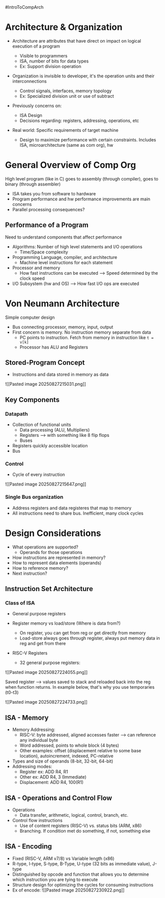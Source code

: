 #IntroToCompArch
# Architecture  & Organization

- Architecture are attributes that have direct on impact on logical execution of a program
	- Visible to programmers
	- ISA, number of bits for data types
	- Ex: Support division operation
- Organization is invisible to developer, it's the operation units and their interconnections
	- Control signals, interfaces, memory topology
	- Ex: Specialized division unit or use of subtract

- Previously concerns on:
	- ISA Design
	- Decisions regarding: registers, addressing, operations, etc
- Real world: Specific requirements of target machine
	- Design to maximize performance with certain constraints. Includes ISA, microarchitecture (same as com org), hw

# General Overview of Comp Org

High level program (like in C) goes to assembly (through compiler), goes to binary (through assembler)

- ISA takes you from software to hardware
- Program performance and hw performance improvements are main concerns
- Parallel processing consequences?

## Performance of a Program

Need to understand components that affect performance

- Algorithms: Number of high level statements and I/O operations
	- Time/Space complexity
- Programming Language, compiler, and architecture
	- Machine level instructions for each statement
- Processor and memory
	- How fast instructions can be executed --> Speed determined by the clock speed
- I/O Subsystem (hw and OS) --> How fast I/O ops are executed


# Von Neumann Architecture

Simple computer design
- Bus connecting processor, memory, input, output
- First concern is memory. No instruction memory separate from data
	- PC points to instruction. Fetch from memory in instruction like `t = v[k]` 
	- Processor has ALU and Registers

## Stored-Program Concept

- Instructions and data stored in memory as data

![[Pasted image 20250827215031.png]]

## Key Components

### Datapath

- Collection of functional units
	- Data processing (ALU, Multipliers)
	- Registers --> with something like 8 flip flops
	- Buses
- Registers quickly accessible location
- Bus

### Control

- Cycle of every instruction

![[Pasted image 20250827215647.png]]

### Single Bus organization

- Address registers and data registeres that map to memory
- All instructions need to share bus. Inefficient, many clock cycles

# Design Considerations

- What operations are supported?
	- Operands for those operations
- How instructions are represented in memory?
- How to represent data elements (operands)
- How to reference memory?
- Next instruction?

## Instruction Set Architecture

### Class of ISA

- General purpose registers
- Register memory vs load/store (Where is data from?)
	- On register, you can get from reg or get directly from memory
	- Load-store always goes through register, always put memory data in reg and get from there

- RISC-V Registers
	- 32 general purpose registers:

![[Pasted image 20250827224055.png]]

Saved register --> values saved to stack and reloaded back into the reg when function returns. In example below, that's why you use temporaries (t0-t3)

![[Pasted image 20250827224733.png]]

## ISA - Memory

- Memory Addressing:
	- RISC-V: byte addressed, aligned accesses faster --> can reference any individual byte
	- Word addressed, points to whole block (4 bytes)
	- Other examples: offset (displacement relative to some base location), autoincrement, indexed, PC-relative
- Types and size of operands (8-bit, 32-bit, 64-bit)
- Addressing modes:
	- Register ex: ADD R4, R1
	- Other ex: ADD R4, 3 (Immediate)
	- Displacement: ADD R4, 100(R1)

## ISA - Operations and Control Flow

- Operations
	- Data transfer, arithmetic, logical, control, branch, etc.
- Control flow instructions
	- Use of content registers (RISC-V) vs. status bits (ARM, x86)
	- Branching. If condition met do something, if not, something else

## ISA - Encoding

- Fixed (RISC-V, ARM v7/8) vs Variable length (x86)
- R-type, I-type, S-type, B-Type, U-type (32 bits as immediate value), J-type
- Distinguished by opcode and function that allows you to determine which instruction you are tying to execute
- Structure design for optimizing the cycles for consuming instructions
- Ex of encode:
	![[Pasted image 20250827230922.png]]



